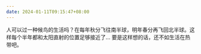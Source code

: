 ```yaml
---
date: 2024-01-11T09:15:47+08:00
---
```

人可以过一种候鸟的生活吗？在每年秋分飞往南半球，明年春分再飞回北半球。这样每个半年都和太阳直射的位置足够接近了… 要是这样想的话，还不如生活在热带吧。
